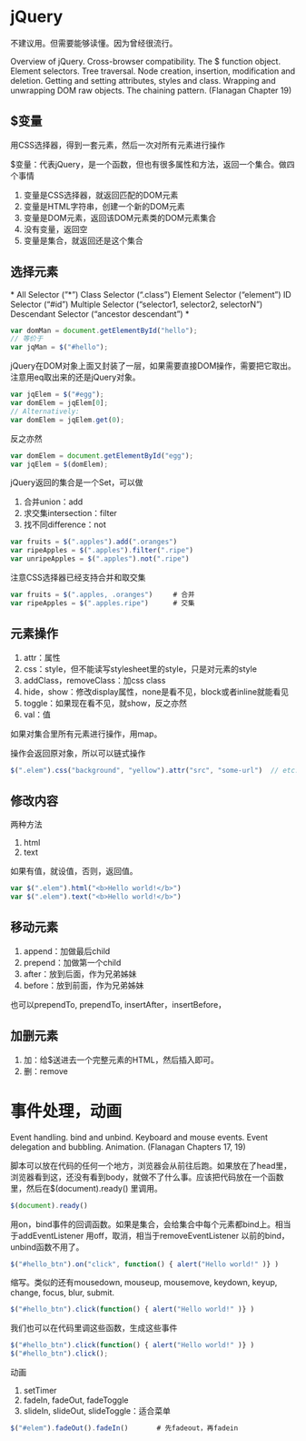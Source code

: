 # jQuery

不建议用。但需要能够读懂。因为曾经很流行。

Overview of jQuery. Cross-browser compatibility. The $ function object. Element selectors. Tree traversal. Node creation, insertion, modification and deletion. Getting and setting attributes, styles and class. Wrapping and unwrapping DOM raw objects. The chaining pattern. (Flanagan Chapter 19)

## $变量

用CSS选择器，得到一套元素，然后一次对所有元素进行操作

$变量：代表jQuery，是一个函数，但也有很多属性和方法，返回一个集合。做四个事情
1. 变量是CSS选择器，就返回匹配的DOM元素
2. 变量是HTML字符串，创建一个新的DOM元素
3. 变量是DOM元素，返回该DOM元素类的DOM元素集合
4. 没有变量，返回空
5. 变量是集合，就返回还是这个集合

## 选择元素

\*
All Selector (”*”)
Class Selector (“.class”)
Element Selector (“element”)
ID Selector (“#id”)
Multiple Selector (“selector1, selector2, selectorN”)
Descendant Selector (“ancestor descendant”)
\*

```JavaScript
var domMan = document.getElementById("hello");
// 等价于
var jqMan = $("#hello");
```

jQuery在DOM对象上面又封装了一层，如果需要直接DOM操作，需要把它取出。注意用eq取出来的还是jQuery对象。
```JavaScript
var jqElem = $("#egg");
var domElem = jqElem[0];
// Alternatively:
var domElem = jqElem.get(0);
```

反之亦然
```JavaScript
var domElem = document.getElementById("egg");
var jqElem = $(domElem);
```

jQuery返回的集合是一个Set，可以做
1. 合并union：add
2. 求交集intersection：filter
3. 找不同difference：not

```JavaScript
var fruits = $(".apples").add(".oranges")
var ripeApples = $(".apples").filter(".ripe")
var unripeApples = $(".apples").not(".ripe")
```

注意CSS选择器已经支持合并和取交集
```JavaScript
var fruits = $(".apples, .oranges")		# 合并
var ripeApples = $(".apples.ripe")		# 交集
```

## 元素操作

1. attr：属性
2. css：style，但不能读写stylesheet里的style，只是对元素的style
3. addClass，removeClass：加css class
4. hide，show：修改display属性，none是看不见，block或者inline就能看见
5. toggle：如果现在看不见，就show，反之亦然
6. val：值

如果对集合里所有元素进行操作，用map。

操作会返回原对象，所以可以链式操作
```JavaScript
$(".elem").css("background", "yellow").attr("src", "some-url")  // etc.
```

## 修改内容

两种方法
1. html
2. text

如果有值，就设值，否则，返回值。

```JavaScript
var $(".elem").html("<b>Hello world!</b>")
var $(".elem").text("<b>Hello world!</b>")
```

## 移动元素

1. append：加做最后child
2. prepend：加做第一个child
3. after：放到后面，作为兄弟姊妹
4. before：放到前面，作为兄弟姊妹

也可以prependTo, prependTo, insertAfter，insertBefore，

## 加删元素
1. 加：给$送进去一个完整元素的HTML，然后插入即可。
2. 删：remove


# 事件处理，动画

Event handling. bind and unbind. Keyboard and mouse events. Event delegation and bubbling. Animation. (Flanagan Chapters 17, 19)

脚本可以放在代码的任何一个地方，浏览器会从前往后跑。如果放在了head里，浏览器看到这，还没有看到body，就做不了什么事。应该把代码放在一个函数里，然后在$(document).ready() 里调用。

```JavaScript
$(document).ready()
```

用on，bind事件的回调函数。如果是集合，会给集合中每个元素都bind上。相当于addEventListener
用off，取消，相当于removeEventListener
以前的bind，unbind函数不用了。
```JavaScript
$("#hello_btn").on("click", function() { alert("Hello world!" )} )
```

缩写。类似的还有mousedown, mouseup, mousemove, keydown, keyup, change, focus, blur, submit.
```JavaScript
$("#hello_btn").click(function() { alert("Hello world!" )} )
```

我们也可以在代码里调这些函数，生成这些事件
```JavaScript
$("#hello_btn").click(function() { alert("Hello world!" )} )
$("#hello_btn").click();
```

动画
1. setTimer
2. fadeIn, fadeOut, fadeToggle
3. slideIn, slideOut, slideToggle：适合菜单

```JavaScript
$("#elem").fadeOut().fadeIn()		# 先fadeout，再fadein
```
